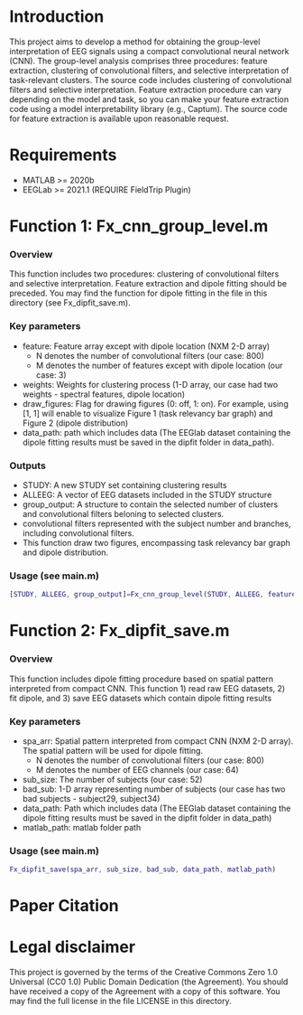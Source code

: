 # Introduction
This project aims to develop a method for obtaining the group-level interpretation of EEG signals using a compact convolutional neural network (CNN). The group-level analysis comprises three procedures: feature extraction, clustering of convolutional filters, and selective interpretation of task-relevant clusters. The source code includes clustering of convolutional filters and selective interpretation. Feature extraction procedure can vary depending on the model and task, so you can make your feature extraction code using a model interpretability library (e.g., Captum). The source code for feature extraction is available upon reasonable request.

# Requirements
* MATLAB >= 2020b
* EEGLab >= 2021.1 (REQUIRE FieldTrip Plugin)

# Function 1: Fx_cnn_group_level.m
### Overview
This function includes two procedures: clustering of convolutional filters and selective interpretation.
Feature extraction and dipole fitting should be preceded.
You may find the function for dipole fitting in the file in this directory (see Fx_dipfit_save.m).
### Key parameters
* feature: Feature array except with dipole location (NXM 2-D array)
  * N denotes the number of convolutional filters (our case: 800)
  * M denotes the number of features except with dipole location (our case: 3)
* weights: Weights for clustering process (1-D array, our case had two weights - spectral features, dipole location)
* draw_figures: Flag for drawing figures (0: off, 1: on). For example, using [1, 1] will enable to visualize Figure 1 (task relevancy bar graph) and Figure 2 (dipole distribution)
* data_path: path which includes data (The EEGlab dataset containing the dipole fitting results must be saved in the dipfit folder in data_path).
### Outputs
* STUDY: A new STUDY set containing clustering results
* ALLEEG: A vector of EEG datasets included in the STUDY structure 
* group_output: A structure to contain the selected number of clusters and convolutional filters beloning to selected clusters.
 * convolutional filters represented with the subject number and branches, including convolutional filters.
* This function draw two figures, encompassing task relevancy bar graph and dipole distribution.
### Usage (see main.m)
```MATLAB
[STUDY, ALLEEG, group_output]=Fx_cnn_group_level(STUDY, ALLEEG, features, weights, draw_figures, data_path);
```

# Function 2: Fx_dipfit_save.m
### Overview
This function includes dipole fitting procedure based on spatial pattern interpreted from compact CNN.
This function 1) read raw EEG datasets, 2) fit dipole, and 3) save EEG datasets which contain dipole fitting results  
### Key parameters
* spa_arr: Spatial pattern interpreted from compact CNN (NXM 2-D array). The spatial pattern will be used for dipole fitting.
  * N denotes the number of convolutional filters (our case: 800)
  * M denotes the number of EEG channels (our case: 64)
* sub_size: The number of subjects (our case: 52)
* bad_sub: 1-D array representing number of subjects (our case has two bad subjects - subject29, subject34)
* data_path: Path which includes data (The EEGlab dataset containing the dipole fitting results must be saved in the dipfit folder in data_path)
* matlab_path: matlab folder path 
### Usage (see main.m)
```MATLAB
Fx_dipfit_save(spa_arr, sub_size, bad_sub, data_path, matlab_path)
```

# Paper Citation

# Legal disclaimer
This project is governed by the terms of the Creative Commons Zero 1.0 Universal (CC0 1.0) Public Domain Dedication (the Agreement). You should have received a copy of the Agreement with a copy of this software. You may find the full license in the file LICENSE in this directory.
